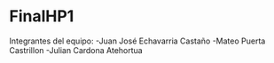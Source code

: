 # FinalHP1
Integrantes del equipo:
    -Juan José Echavarria Castaño
    -Mateo Puerta Castrillon
    -Julian Cardona Atehortua

